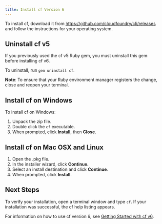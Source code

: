 ```yaml
---
title: Install cf Version 6
---
```


To install cf, download it from https://github.com/cloudfoundry/cli/releases and follow the instructions for your operating system.

## <a id="uninstall-gem"></a>Uninstall cf v5 ##

If you previously used the cf v5 Ruby gem, you must uninstall this gem before installing cf v6.

To uninstall, run `gem uninstall cf`.

**Note**: To ensure that your Ruby environment manager registers the change, close and reopen your terminal.

## <a id="windows"></a>Install cf on Windows ##

To install cf on Windows:

1. Unpack the zip file.
1. Double click the `cf` executable.
1. When prompted, click **Install**, then **Close**.

## <a id="nixlike"></a>Install cf on Mac OSX and Linux ##

1. Open the .pkg file.
1. In the installer wizard, click **Continue**.
1. Select an install destination and click **Continue**.
1. When prompted, click **Install**.

## <a id="nixlike"></a>Next Steps ##
To verify your installation, open a terminal window and type `cf`.
If your installation was successful, the cf help listing appears.

For information on how to use cf version 6, see [Getting Started with cf v6](../installcf/whats-new-v6.html).
